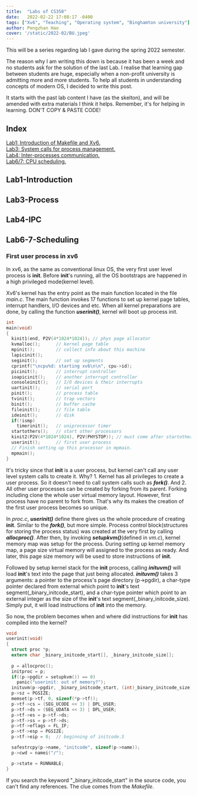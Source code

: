 ```yaml
---
title:  "Labs of CS350"
date:   2022-02-22 17:08:17 -0400
tags: ["Xv6", "Teaching", "Operating system", "Binghamton university"]
author: Pengzhan Hao
cover: '/static/2022-02/BU.jpeg'
---
```


This will be a series regarding lab I gave during the spring 2022 semester.
  
The reason why I am writing this down is because it has been a week and no students ask for the solution of the last Lab.
I realise that learning gap between students are huge, especially when a non-profit university is admitting more and more students.
To help all students in understanding concepts of modern OS, I decided to write this post.
  
It starts with the past lab content I have (as the skelton), and will be amended with extra materials I think it helps.
Remember, it's for helping in learning. DON'T COPY & PASTE CODE!

## Index
[Lab1: Introduction of Makefile and Xv6.](#lab1-introduction)  
[Lab3: System calls for process management.](#lab3-process)  
[Lab4: Inter-processes communication.](#lab4-ipc)  
[Lab6/7: CPU scheduling.](#lab6-7-scheduling)

## Lab1-Introduction

## Lab3-Process

## Lab4-IPC

## Lab6-7-Scheduling

### First user process in xv6
In xv6, as the same as conventional linux OS, the very first user level process is **init**.
Before **init**'s running, all the OS bootstraps are happened in a high privileged mode(kernel level).

Xv6's kernel has the entry point as the main function located in the file *main.c*.
The main function invokes 17 functions to set up kernel page tables, interrupt handlers, I/O devices and etc.
When all kernel preparations are done, by calling the function ***userinit()***, kernel will boot up process init.
~~~c
int
main(void)
{
  kinit1(end, P2V(4*1024*1024)); // phys page allocator
  kvmalloc();      // kernel page table
  mpinit();        // collect info about this machine
  lapicinit();
  seginit();       // set up segments
  cprintf("\ncpu%d: starting xv6\n\n", cpu->id);
  picinit();       // interrupt controller
  ioapicinit();    // another interrupt controller
  consoleinit();   // I/O devices & their interrupts
  uartinit();      // serial port
  pinit();         // process table
  tvinit();        // trap vectors
  binit();         // buffer cache
  fileinit();      // file table
  ideinit();       // disk
  if(!ismp)
    timerinit();   // uniprocessor timer
  startothers();   // start other processors
  kinit2(P2V(4*1024*1024), P2V(PHYSTOP)); // must come after startothers()
  userinit();      // first user process
  // Finish setting up this processor in mpmain.
  mpmain();
}
~~~  
It's tricky since that **init** is a user process, but kernel can't call any user level system calls to create it.
Why? 1. Kernel has all privileges to create a user process. So it doesn't need to call system calls such as ***fork()***. 
And 2. All other user processes can be created by forking from its parent. 
Forking including clone the whole user virtual memory layout. However, first process have no parent to fork from.
That's why its makes the creation of the first user process becomes so unique.
   
In *proc.c*, ***userinit()*** define there gives us the whole procedure of creating **init**.
Similar to the ***fork()***, but more simple.
Process control block(structures for storing the process status) was created at the very first by calling ***allocproc()***.
After then, by invoking ***setupkvm()***(defined in *vm.c*), kernel memory map was setup for the process.
During setting up kernel memory map, a page size virtual memory will assigned to the process as ready. 
And later, this page size memory will be used to store instructions of **init**.
  
Followed by setup kernel stack for the **init** process, calling ***inituvm()*** will load **init**'s text into the page that just being allocated.
***inituvm()*** takes 3 arguments: a pointer to the process's page directory (p->pgdir),
a char-type pointer declared from external which point to **init**'s text segment(_binary_initcode_start), and
a char-type pointer which point to an external integer as the size of the **init**'s text segment(_binary_initcode_size).
Simply put, it will load instructions of **init** into the memory.
  
So now, the problem becomes when and where did instructions for **init** has compiled into the kernel?
~~~c
void
userinit(void)
{
  struct proc *p;
  extern char _binary_initcode_start[], _binary_initcode_size[];
  
  p = allocproc();
  initproc = p;
  if((p->pgdir = setupkvm()) == 0)
    panic("userinit: out of memory?");
  inituvm(p->pgdir, _binary_initcode_start, (int)_binary_initcode_size);
  p->sz = PGSIZE;
  memset(p->tf, 0, sizeof(*p->tf));
  p->tf->cs = (SEG_UCODE << 3) | DPL_USER;
  p->tf->ds = (SEG_UDATA << 3) | DPL_USER;
  p->tf->es = p->tf->ds;
  p->tf->ss = p->tf->ds;
  p->tf->eflags = FL_IF;
  p->tf->esp = PGSIZE;
  p->tf->eip = 0;  // beginning of initcode.S

  safestrcpy(p->name, "initcode", sizeof(p->name));
  p->cwd = namei("/");

  p->state = RUNNABLE;
}
~~~  
If you search the keyword "_binary_initcode_start" in the source code, you can't find any references.
The clue comes from the *Makefile*.
  
  



